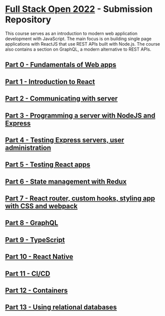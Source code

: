 # [Full Stack Open 2022](https://fullstackopen.com/en/) - Submission Repository

This course serves as an introduction to modern web application development with JavaScript. The main focus is on building single page applications with ReactJS that use REST APIs built with Node.js. The course also contains a section on GraphQL, a modern alternative to REST APIs.

## [Part 0 - Fundamentals of Web apps](https://fullstackopen.com/en/part0)

## [Part 1 - Introduction to React](https://fullstackopen.com/en/part1)

## [Part 2 - Communicating with server](https://fullstackopen.com/en/part2)

## [Part 3 - Programming a server with NodeJS and Express](https://fullstackopen.com/en/part3)

## [Part 4 - Testing Express servers, user administration](https://fullstackopen.com/en/part4)

## [Part 5 - Testing React apps](https://fullstackopen.com/en/part5)

## [Part 6 - State management with Redux](https://fullstackopen.com/en/part6)

## [Part 7 - React router, custom hooks, styling app with CSS and webpack](https://fullstackopen.com/en/part7)

## [Part 8 - GraphQL](https://fullstackopen.com/en/part8)

## [Part 9 - TypeScript](https://fullstackopen.com/en/part9)

## [Part 10 - React Native](https://fullstackopen.com/en/part10)

## [Part 11 - CI/CD](https://fullstackopen.com/en/part11)

## [Part 12 - Containers](https://fullstackopen.com/en/part12)

## [Part 13 - Using relational databases](https://fullstackopen.com/en/part13)
